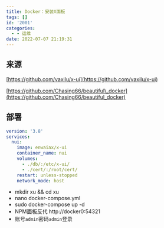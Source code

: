 ```yaml
---
title: Docker：安装X面板
tags: []
id: '2001'
categories:
  - - 运维
date: 2022-07-07 21:19:31
---
```


## 来源

[https://github.com/vaxilu/x-ui](https://github.com/vaxilu/x-ui)

[https://github.com/Chasing66/beautiful\_docker](https://github.com/Chasing66/beautiful_docker)

## 部署

```yml
version: '3.8'
services:
  nui:
    image: enwaiax/x-ui
    container_name: nui
    volumes:
      - ./db/:/etc/x-ui/
      - ./cert/:/root/cert/
    restart: unless-stopped
    network_mode: host
```

*   mkdir xu && cd xu
*   nano docker-compose.yml
*   sudo docker-compose up -d
*   NPM面板反代 http://docker0:54321
*   账号`admin`密码`admin`登录